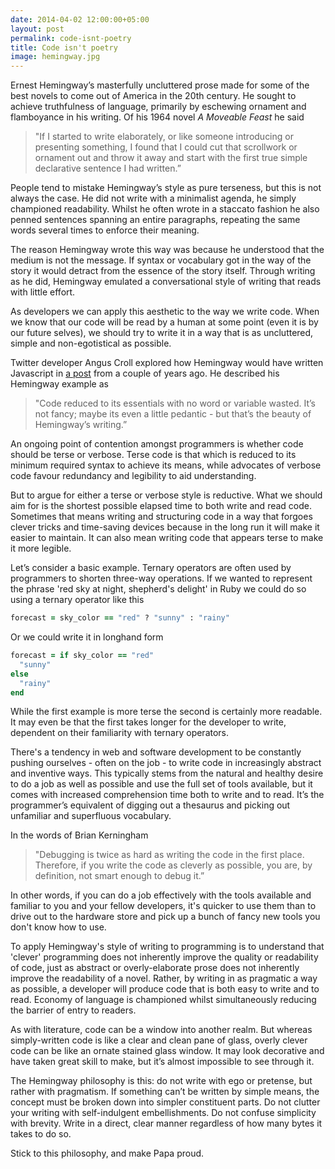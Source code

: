 ```yaml
---
date: 2014-04-02 12:00:00+05:00
layout: post
permalink: code-isnt-poetry
title: Code isn't poetry
image: hemingway.jpg
---
```


Ernest Hemingway’s masterfully uncluttered prose made for some of the best novels to come out of America in the 20th century. He sought to achieve truthfulness of language, primarily by eschewing ornament and flamboyance in his writing. Of his 1964 novel *A Moveable Feast* he said

> "If I started to write elaborately, or like someone introducing or presenting something, I found that I could cut that scrollwork or ornament out and throw it away and start with the first true simple declarative sentence I had written.”

People tend to mistake Hemingway’s style as pure terseness, but this is not always the case. He did not write with a minimalist agenda, he simply championed readability. Whilst he often wrote in a staccato fashion he also penned sentences spanning an entire paragraphs, repeating the same words several times to enforce their meaning.

The reason Hemingway wrote this way was because he understood that the medium is not the message. If syntax or vocabulary got in the way of the story it would detract from the essence of the story itself. Through writing as he did, Hemingway emulated a conversational style of writing that reads with little effort.

As developers we can apply this aesthetic to the way we write code. When we know that our code will be read by a human at some point (even it is by our future selves), we should try to write it in a way that is as uncluttered, simple and non-egotistical as possible.

Twitter developer Angus Croll explored how Hemingway would have written Javascript in <a href="http://byfat.xxx/if-hemingway-wrote-javascript" target="_blank">a post</a> from a couple of years ago. He described his Hemingway example as

> "Code reduced to its essentials with no word or variable wasted. It’s not fancy; maybe its even a little pedantic - but that’s the beauty of Hemingway’s writing.”

An ongoing point of contention amongst programmers is whether code should be terse or verbose. Terse code is that which is reduced to its minimum required syntax to achieve its means, while advocates of verbose code favour redundancy and legibility to aid understanding.

But to argue for either a terse or verbose style is reductive. What we should aim for is the shortest possible elapsed time to both write and read code. Sometimes that means writing and structuring code in a way that forgoes clever tricks and time-saving devices because in the long run it will make it easier to maintain. It can also mean writing code that appears terse to make it more legible.

Let’s consider a basic example. Ternary operators are often used by programmers to shorten three-way operations. If we wanted to represent the phrase 'red sky at night, shepherd's delight' in Ruby we could do so using a ternary operator like this

```ruby
forecast = sky_color == "red" ? "sunny" : "rainy"
```

Or we could write it in longhand form

```ruby
forecast = if sky_color == "red"
  "sunny"
else
  "rainy"
end
```

While the first example is more terse the second is certainly more readable. It may even be that the first takes longer for the developer to write, dependent on their familiarity with ternary operators.

There's a tendency in web and software development to be constantly pushing ourselves - often on the job - to write code in increasingly abstract and inventive ways. This typically stems from the natural and healthy desire to do a job as well as possible and use the full set of tools available, but it comes with increased comprehension time both to write and to read. It’s the programmer’s equivalent of digging out a thesaurus and picking out unfamiliar and superfluous vocabulary.

In the words of Brian Kerningham

> "Debugging is twice as hard as writing the code in the first place. Therefore, if you write the code as cleverly as possible, you are, by definition, not smart enough to debug it.”

In other words, if you can do a job effectively with the tools available and familiar to you and your fellow developers, it's quicker to use them than to drive out to the hardware store and pick up a bunch of fancy new tools you don't know how to use.

To apply Hemingway's style of writing to programming is to understand that 'clever' programming does not inherently improve the quality or readability of code, just as abstract or overly-elaborate prose does not inherently improve the readability of a novel. Rather, by writing in as pragmatic a way as possible, a developer will produce code that is both easy to write and to read. Economy of language is championed whilst simultaneously reducing the barrier of entry to readers.

As with literature, code can be a window into another realm. But whereas simply-written code is like a clear and clean pane of glass, overly clever code can be like an ornate stained glass window. It may look decorative and have taken great skill to make, but it’s almost impossible to see through it.

The Hemingway philosophy is this: do not write with ego or pretense, but rather with pragmatism. If something can’t be written by simple means, the concept must be broken down into simpler constituent parts. Do not clutter your writing with self-indulgent embellishments. Do not confuse simplicity with brevity. Write in a direct, clear manner regardless of how many bytes it takes to do so.

Stick to this philosophy, and make Papa proud.
